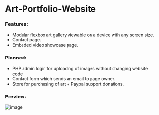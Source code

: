 # Art-Portfolio-Website

### Features: ###
* Modular flexbox art gallery viewable on a device with any screen size.
* Contact page.
* Embeded video showcase page.

### Planned: ###
* PHP admin login for uploading of images without changing website code.
* Contact form which sends an email to page owner.
* Store for purchasing of art + Paypal support donations.

### Preview: ###
![image](https://user-images.githubusercontent.com/77833251/135357717-8fc0bd43-d76b-4d1b-99e6-6d689b6c4b25.png)
